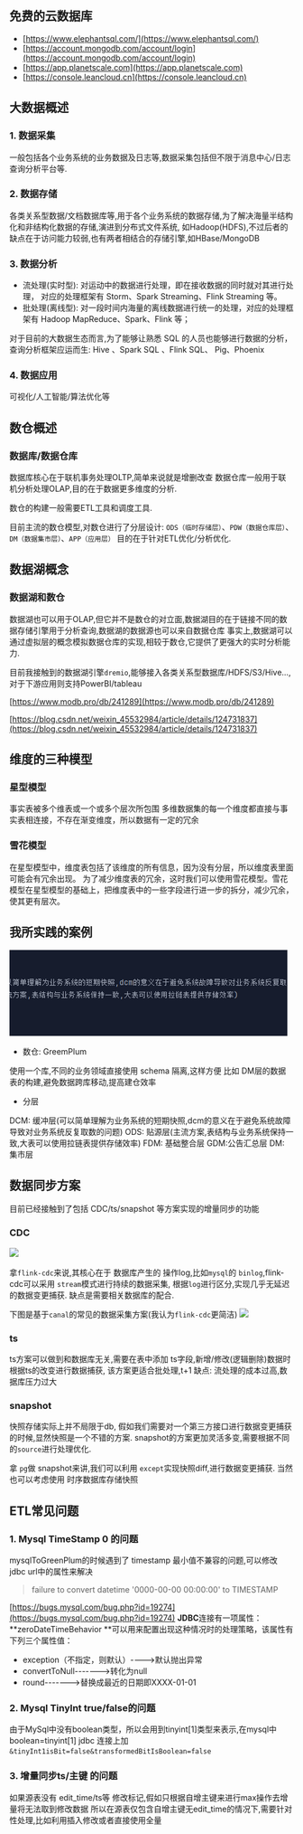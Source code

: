 ## 免费的云数据库

* [https://www.elephantsql.com/](https://www.elephantsql.com/)
* [https://account.mongodb.com/account/login](https://account.mongodb.com/account/login)
* [https://app.planetscale.com](https://app.planetscale.com)
* [https://console.leancloud.cn](https://console.leancloud.cn)

## 大数据概述

### 1. 数据采集

一般包括各个业务系统的业务数据及日志等,数据采集包括但不限于消息中心/日志查询分析平台等.

### 2. 数据存储

各类关系型数据/文档数据库等,用于各个业务系统的数据存储,为了解决海量半结构化和非结构化数据的存储,演进到分布式文件系统,
如Hadoop(HDFS),不过后者的缺点在于访问能力较弱,也有两者相结合的存储引擎,如HBase/MongoDB

### 3. 数据分析

- 流处理(实时型): 对运动中的数据进行处理，即在接收数据的同时就对其进行处理， 对应的处理框架有 Storm、Spark Streaming、Flink
  Streaming 等。
- 批处理(离线型): 对一段时间内海量的离线数据进行统一的处理，对应的处理框架有 Hadoop MapReduce、Spark、Flink 等；

对于目前的大数据生态而言,为了能够让熟悉 SQL 的人员也能够进行数据的分析，查询分析框架应运而生:
Hive 、Spark SQL 、Flink SQL、 Pig、Phoenix

### 4. 数据应用

可视化/人工智能/算法优化等

## 数仓概述

### 数据库/数据仓库

数据库核心在于联机事务处理OLTP,简单来说就是增删改查 数据仓库一般用于联机分析处理OLAP,目的在于数据更多维度的分析.

数仓的构建一般需要ETL工具和调度工具.

目前主流的数仓模型,对数仓进行了分层设计:
`ODS（临时存储层）`、`PDW（数据仓库层）`、`DM（数据集市层）`、`APP（应用层）`
目的在于针对ETL优化/分析优化.

## 数据湖概念

### 数据湖和数仓

数据湖也可以用于OLAP,但它并不是数仓的对立面,数据湖目的在于链接不同的数据存储引擎用于分析查询,数据湖的数据源也可以来自数据仓库
事实上,数据湖可以通过虚拟层的概念模拟数据仓库的实现,相较于数仓,它提供了更强大的实时分析能力.

目前我接触到的数据湖引擎`dremio`,能够接入各类关系型数据库/HDFS/S3/Hive...,对于下游应用则支持PowerBI/tableau

[https://www.modb.pro/db/241289](https://www.modb.pro/db/241289)

[https://blog.csdn.net/weixin_45532984/article/details/124731837](https://blog.csdn.net/weixin_45532984/article/details/124731837)

## 维度的三种模型

### 星型模型

事实表被多个维表或一个或多个层次所包围
多维数据集的每一个维度都直接与事实表相连接，不存在渐变维度，所以数据有一定的冗余

### 雪花模型

在星型模型中，维度表包括了该维度的所有信息，因为没有分层，所以维度表里面可能会有冗余出现。
为了减少维度表的冗余，这时我们可以使用雪花模型。雪花模型在星型模型的基础上，把维度表中的一些字段进行进一步的拆分，减少冗余，使其更有层次。

## 我所实践的案例

![img.png](/images/img.png)

- 数仓: GreemPlum

使用一个库,不同的业务领域直接使用 schema 隔离,这样方便 比如 DM层的数据表的构建,避免数据跨库移动,提高建仓效率

- 分层

DCM: 缓冲层(可以简单理解为业务系统的短期快照,dcm的意义在于避免系统故障导致对业务系统反复取数的问题)
ODS: 贴源层(主流方案,表结构与业务系统保持一致,大表可以使用拉链表提供存储效率)
FDM: 基础整合层
GDM:公告汇总层
DM:  集市层

## 数据同步方案

目前已经接触到了包括 CDC/ts/snapshot 等方案实现的增量同步的功能

### CDC

![](https://raw.githubusercontent.com/zongkx/pic-go/main/image(4).png)

拿`flink-cdc`来说,其核心在于 数据库产生的 操作log,比如`mysql`的 `binlog`,flink-cdc可以采用 `stream`模式进行持续的数据采集,
根据`log`进行区分,实现几乎无延迟的数据变更捕获. 缺点是需要相关数据库的配合.

下图是基于`canal`的常见的数据采集方案(我认为`flink-cdc`更简洁)
![](https://raw.githubusercontent.com/zongkx/pic-go/main/image(5).png)

### ts

ts方案可以做到和数据库无关,需要在表中添加 ts字段,新增/修改(逻辑删除)数据时根据ts的改变进行数据捕获, 该方案更适合批处理,t+1
缺点: 流处理的成本过高,数据库压力过大

### snapshot

快照存储实际上并不局限于db, 假如我们需要对一个第三方接口进行数据变更捕获的时候,显然快照是一个不错的方案.
snapshot的方案更加灵活多变,需要根据不同的`source`进行处理优化.

拿 `pg`做 snapshot来讲,我们可以利用 `except`实现快照diff,进行数据变更捕获.
当然也可以考虑使用 时序数据库存储快照

## ETL常见问题

### 1. Mysql TimeStamp 0 的问题

mysqlToGreenPlum的时候遇到了 timestamp 最小值不兼容的问题,可以修改jdbc url中的属性来解决
> failure to convert datetime '0000-00-00 00:00:00' to TIMESTAMP

[https://bugs.mysql.com/bug.php?id=19274](https://bugs.mysql.com/bug.php?id=19274)
**JDBC**连接有一项属性：**zeroDateTimeBehavior **可以用来配置出现这种情况时的处理策略，该属性有下列三个属性值：

- exception（不指定，则默认）---->默认抛出异常
- convertToNull------->转化为null
- round------->替换成最近的日期即XXXX-01-01

### 2. Mysql TinyInt true/false的问题

由于MySql中没有boolean类型，所以会用到tinyint[1]类型来表示,在mysql中boolean=tinyint[1]
jdbc 连接上加 `&tinyInt1isBit=false&transformedBitIsBoolean=false`

### 3. 增量同步ts/主键 的问题

如果源表没有 edit_time/ts等 修改标记,假如只根据自增主键来进行max操作去增量将无法取到修改数据
所以在源表仅包含自增主键无edit_time的情况下,需要针对性处理,比如利用插入修改或者直接使用全量